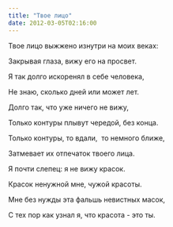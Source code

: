 ```yaml
---
title: "Твое лицо"
date: 2012-03-05T02:16:00
---
```


Твое лицо выжжено изнутри на моих веках:

Закрывая глаза, вижу его на просвет.

Я так долго искоренял в себе человека,

Не знаю, сколько дней или может лет.

Долго так, что уже ничего не вижу,

Только контуры плывут чередой, без конца. 

Только контуры, то вдали,  то немного ближе,

Затмевает их отпечаток твоего лица.

Я почти слепец: я не вижу красок.

Красок ненужной мне, чужой красоты.

Мне без нужды эта фальшь невистных масок, 

С тех пор как узнал я, что красота - это ты.
